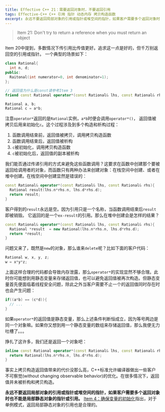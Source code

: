```yaml
---
title: Effective C++ 21：需要返回对象时，不要返回引用
tags: Effective-C++ C++ 引用 指针 动态内存 拷贝构造函数
excerpt: 永远不要返回局部对象的引用或指针或堆空间的指针，如果客户需要多个返回对象时也不能是局部静态对象的指针或引用。
---
```


> Item 21: Don't try to return a reference when you must return an object

Item 20中提到，多数情况下传引用比传值更好。追求这一点是好的，但千万别返回空的引用或指针。
一个典型的场景如下：

```cpp
class Rational{
  int n, d;
public:
  Raitonal(int numerator=0, int denominator=1);
};

// 返回值为什么是const请参考Item 3
friend const Rational operator*(const Rational& lhs, const Rational& rhs);

Rational a, b;
Rational c = a*b;
```

<!--more-->

注意`operator*`返回的是`Rational`实例，`a*b`时便会调用`operator*()`，
返回值被拷贝后用来初始化`c`。这个过程涉及到多个构造和析构过程：

1. 函数调用结束前，返回值被拷贝，调用拷贝构造函数
2. 函数调用结束后，返回值被析构
3. `c`被初始化，调用拷贝构造函数
3. `c`被初始化后，返回值的副本被析构

我们能否通过传递引用的方式来避免这些函数调用？这要求在函数中创建那个要被返回给调用者的对象，而函数只有两种办法来创建对象：在栈空间中创建、或者在堆中创建。在栈空间中创建显然是错误的：

```cpp
const Rational& operator*(const Rational& lhs, const Rational& rhs){
  Rational result(lhs.n*rhs.n, lhs.d*rhs.d);
  return result;
}
```

客户得到的`result`永远是空。因为引用只是一个名称，当函数调用结束后`result`即被销毁。
它返回的是一个`ex-result`的引用。那么在堆中创建会是怎样的结果？

```cpp
const Rational& operator*(const Rational& lhs, const Rational& rhs){
  Rational *result  = new Rational(lhs.n*rhs.n, lhs.d*rhs.d);
  return *result;
}
```

问题又来了，既然是`new`的对象，那么谁来`delete`呢？比如下面的客户代码：

```cpp
Rational w, x, y, z;
w = x*y*z;
```

上面这样合理的代码都会导致内存泄露，那么`operator*`的实现显然不够合理。此时你可能想到用静态变量来存储返回值，也可以避免返回值被再次构造。但静态变量首先便面临着线程安全问题，除此之外当客户需要不止一个的返回值同时存在时也会产生问题：

```cpp
if((a*b) == (c*d)){
  // ...
}
```

如果`operator*`的返回值是静态变量，那么上述条件判断恒成立，因为等号两边是同一个对象嘛。如果你又想到用一个静态变量的数组来存储返回值，那么我便无力吐槽了。。。

挣扎了这许多，我们还是返回一个对象吧：

```cpp
inline const Rational operator*(const Rational& lhs, const Rational& rhs){
  return Rational(lhs.n*rhs.n, lhs.d*rhs.d);
}
```

事实上拷贝构造返回值带来的代价没那么高，C++标准允许编译器做出一些客户不可察觉(without changing observable behavior)的优化。在很多情况下，返回值并未被析构和拷贝构造。

**永远不要返回局部对象的引用或指针或堆空间的指针，如果客户需要多个返回对象时也不能是局部静态对象的指针或引用。**
[Item 4：确保变量的初始化][4]指出，对于单例模式，返回局部静态对象的引用也是合理的。

[4]: /2015/07/22/effective-cpp-4.html

